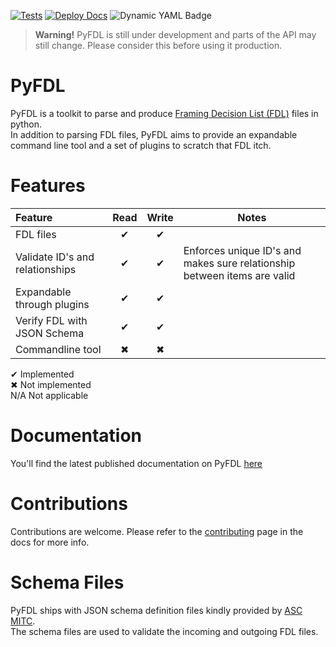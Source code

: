[![Tests](https://github.com/apetrynet/pyfdl/actions/workflows/test_pyfdl.yml/badge.svg)](https://github.com/apetrynet/pyfdl/actions/workflows/test_pyfdl.yml)
[![Deploy Docs](https://github.com/apetrynet/pyfdl/actions/workflows/deploy_docs.yml/badge.svg)](https://github.com/apetrynet/pyfdl/actions/workflows/deploy_docs.yml)
![Dynamic YAML Badge](https://img.shields.io/badge/dynamic/yaml?url=https%3A%2F%2Fraw.githubusercontent.com%2Fapetrynet%2Fpyfdl%2Fmain%2F.github%2Fworkflows%2Ftest_pyfdl.yml&query=%24.jobs%5B%22test_pyfdl%22%5D.strategy.matrix%5B%22python-version%22%5D&label=Python)

> **Warning!**  PyFDL is still under development and parts of the API may still change.
> Please consider this before using it production. 

# PyFDL
PyFDL is a toolkit to parse and produce [Framing Decision List (FDL)](https://theasc.com/society/ascmitc/asc-framing-decision-list) files in python.  
In addition to parsing FDL files, PyFDL aims to provide an expandable command line tool and a set of plugins
to scratch that FDL itch.

# Features

| Feature                         | Read | Write | Notes                                                                    |
|:--------------------------------|:----:|:-----:|--------------------------------------------------------------------------|
| FDL files                       |  ✔   |   ✔   |                                                                          |
| Validate ID's and relationships |  ✔   |   ✔   | Enforces unique ID's and makes sure relationship between items are valid |
| Expandable through plugins      |  ✔   |   ✔   |                                                                          |
| Verify FDL with JSON Schema     |  ✔   |   ✔   |                                                                          |
| Commandline tool                |  ✖   |   ✖   |                                                                          |

✔ Implemented  
✖ Not implemented  
N/A Not applicable  

# Documentation
You'll find the latest published documentation on PyFDL [here](https://apetrynet.github.io/pyfdl/)

# Contributions
Contributions are welcome. Please refer to the [contributing](https://apetrynet.github.io/pyfdl/contributing) page in the docs for more info. 

# Schema Files
PyFDL ships with JSON schema definition files kindly provided by [ASC MITC](https://github.com/ascmitc/fdl).  
The schema files are used to validate the incoming and outgoing FDL files.
